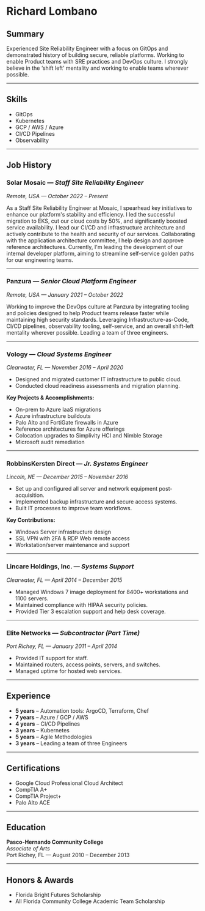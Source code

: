 # Richard Lombano

## Summary

Experienced Site Reliability Engineer with a focus on GitOps and demonstrated history of building secure, reliable platforms. Working to enable Product teams with SRE practices and DevOps culture. I strongly believe in the ‘shift left’ mentality and working to enable teams wherever possible.

---

## Skills

- GitOps
- Kubernetes
- GCP / AWS / Azure
- CI/CD Pipelines
- Observability

---

## Job History

### **Solar Mosaic** — *Staff Site Reliability Engineer*  
_Remote, USA — October 2022 – Present_

As a Staff Site Reliability Engineer at Mosaic, I spearhead key initiatives to enhance our platform's stability and efficiency. I led the successful migration to EKS, cut our cloud costs by 50%, and significantly boosted service availability. I lead our CI/CD and infrastructure architecture and actively contribute to the health and security of our services. Collaborating with the application architecture committee, I help design and approve reference architectures. Currently, I'm leading the development of our internal developer platform, aiming to streamline self-service golden paths for our engineering teams.

---

### **Panzura** — *Senior Cloud Platform Engineer*  
_Remote, USA — January 2021 – October 2022_

Working to improve the DevOps culture at Panzura by integrating tooling and policies designed to help Product teams release faster while maintaining high security standards. Leveraging Infrastructure-as-Code, CI/CD pipelines, observability tooling, self-service, and an overall shift-left mentality wherever possible. Leading a team of three engineers.

---

### **Vology** — *Cloud Systems Engineer*  
_Clearwater, FL — November 2016 – April 2020_

- Designed and migrated customer IT infrastructure to public cloud.
- Conducted cloud readiness assessments and migration planning.

**Key Projects & Accomplishments:**
- On-prem to Azure IaaS migrations
- Azure infrastructure buildouts
- Palo Alto and FortiGate firewalls in Azure
- Reference architectures for Azure offerings
- Colocation upgrades to Simplivity HCI and Nimble Storage
- Microsoft audit remediation

---

### **RobbinsKersten Direct** — *Jr. Systems Engineer*  
_Lincoln, NE — December 2015 – November 2016_

- Set up and configured all server and network equipment post-acquisition.
- Implemented backup infrastructure and secure access systems.
- Built IT processes to improve team workflows.

**Key Contributions:**
- Windows Server infrastructure design
- SSL VPN with 2FA & RDP Web remote access
- Workstation/server maintenance and support

---

### **Lincare Holdings, Inc.** — *Systems Support*  
_Clearwater, FL — April 2014 – December 2015_

- Managed Windows 7 image deployment for 8400+ workstations and 1100 servers.
- Maintained compliance with HIPAA security policies.
- Provided Tier 3 escalation support and help desk coverage.

---

### **Elite Networks** — *Subcontractor (Part Time)*  
_Port Richey, FL — January 2011 – April 2014_

- Provided IT support for staff.
- Maintained routers, access points, servers, and switches.
- Managed uptime for hosted web services.

---

## Experience

- **5 years** – Automation tools: ArgoCD, Terraform, Chef  
- **7 years** – Azure / GCP / AWS  
- **4 years** – CI/CD Pipelines  
- **3 years** – Kubernetes  
- **5 years** – Agile Methodologies  
- **3 years** – Leading a team of three Engineers

---

## Certifications

- Google Cloud Professional Cloud Architect  
- CompTIA A+  
- CompTIA Project+  
- Palo Alto ACE  

---

## Education

**Pasco-Hernando Community College**  
_Associate of Arts_  
Port Richey, FL — August 2010 – December 2013  

---

## Honors & Awards

- Florida Bright Futures Scholarship  
- All Florida Community College Academic Team Scholarship  
